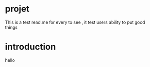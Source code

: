 # projet
This is a test read.me for every to see , it test users ability to put good things
# introduction 
hello
